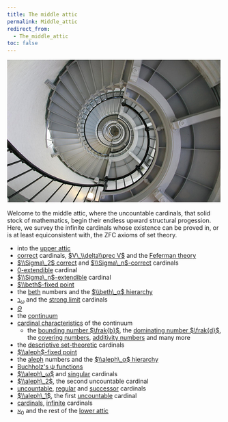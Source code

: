 ```yaml
---
title: The middle attic
permalink: Middle_attic
redirect_from:
  - The_middle_attic
toc: false
---
```


![St. Augustine Lighthouse photo by Madrigar](assets/img/StAugustineLighthouse.jpg)


Welcome to the middle attic, where the uncountable cardinals, that solid
stock of mathematics, begin their endless upward structural progession.
Here, we survey the infinite cardinals whose existence can be proved in,
or is at least equiconsistent with, the ZFC axioms of set theory.

-   into the [upper
    attic](Upper_attic "Upper attic")
-   <a href="Correct" class="mw-redirect" title="Correct">correct</a>
    cardinals, [$V\_\\delta\\prec
    V$](Reflecting "Reflecting")
    and the [Feferman
    theory](Reflecting#Feferman_theory "Reflecting")
-   [$\\Sigma\_2$
    correct](Reflecting#Sigma_2_correct_cardinals "Reflecting")
    and
    [$\\Sigma\_n$-correct](Reflecting "Reflecting")
    cardinals
-   [0-extendible](Extendible#-extendible_cardinals "Extendible")
    cardinal
-   [$\\Sigma\_n$-extendible](Extendible#Sigma_n-extendible_cardinals "Extendible")
    cardinal
-   [$\\beth$-fixed
    point](Beth#beth_fixed_point "Beth")
-   the [beth](Beth "Beth")
    numbers and the [$\\beth\_α$
    hierarchy](Beth "Beth")
-   <a href="Beth_omega" class="mw-redirect" title="Beth omega">$\beth_ω$</a>
    and the
    <a href="Strong_limit" class="mw-redirect" title="Strong limit">strong limit</a>
    cardinals
-   <a href="Theta" class="mw-redirect" title="Theta">$\Theta$</a>
-   the
    [continuum](Continuum "Continuum")
-   [cardinal
    characteristics](Cardinal_characteristics "Cardinal characteristics")
    of the continuum
    -   the
        <a href="Bounding_number" class="mw-redirect" title="Bounding number">bounding number $\frak{b}$</a>,
        the
        <a href="Dominating_number" class="mw-redirect" title="Dominating number">dominating number $\frak{d}$</a>,
        the
        <a href="Covering_number" class="mw-redirect" title="Covering number">covering numbers</a>,
        <a href="Additivity_number" class="mw-redirect" title="Additivity number">additivity numbers</a>
        and many more
-   the
    <a href="Descriptive_set_theory" class="mw-redirect" title="Descriptive set theory">descriptive set-theoretic</a>
    cardinals
-   [$\\aleph$-fixed
    point](Aleph#aleph_fixed_point "Aleph")
-   the
    [aleph](Aleph "Aleph")
    numbers and the [$\\aleph\_α$
    hierarchy](Aleph "Aleph")
-   [Buchholz's ψ
    functions](Buchholz%27s_%CF%88_functions "Buchholz's ψ functions")
-   [$\\aleph\_ω$](Aleph#aleph_omega "Aleph")
    and
    <a href="Singular" class="mw-redirect" title="Singular">singular</a>
    cardinals
-   [$\\aleph\_2$](Aleph#aleph_two "Aleph"),
    the second uncountable cardinal
-   <a href="Uncountable" class="mw-redirect" title="Uncountable">uncountable</a>,
    <a href="Regular" class="mw-redirect" title="Regular">regular</a>
    and
    <a href="Successor" class="mw-redirect" title="Successor">successor</a>
    cardinals
-   [$\\aleph\_1$](Aleph#aleph_one "Aleph"),
    the first
    <a href="Uncountable" class="mw-redirect" title="Uncountable">uncountable</a>
    cardinal
-   [cardinals](Cardinal "Cardinal"),
    <a href="Infinite" class="mw-redirect" title="Infinite">infinite</a>
    cardinals
-   <a href="Aleph_zero" class="mw-redirect" title="Aleph zero">$\aleph_0$</a>
    and the rest of the [lower
    attic](Lower_attic "Lower attic")


